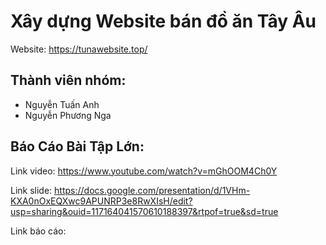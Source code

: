 # Xây dựng Website bán đồ ăn Tây Âu
Website: https://tunawebsite.top/
## Thành viên nhóm: 
- Nguyễn Tuấn Anh
- Nguyễn Phương Nga
## Báo Cáo Bài Tập Lớn: 

Link video: 
https://www.youtube.com/watch?v=mGhOOM4Ch0Y

Link slide: 
https://docs.google.com/presentation/d/1VHm-KXA0nOxEQXwc9APUNRP3e8RwXIsH/edit?usp=sharing&ouid=117164041570610188397&rtpof=true&sd=true

Link báo cáo: 
